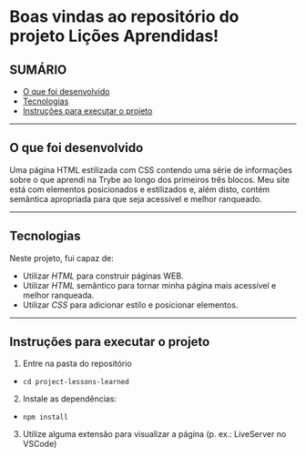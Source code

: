 # Boas vindas ao repositório do projeto Lições Aprendidas!

## SUMÁRIO
- [O que foi desenvolvido](#o-que-foi-desenvolvido)
- [Tecnologias](#tecnologias)
- [Instruções para executar o projeto](#instruções-para-executar-o-projeto)

---

## O que foi desenvolvido

Uma página HTML estilizada com CSS contendo uma série de informações sobre o que aprendi na Trybe ao longo dos primeiros três blocos. Meu site está com elementos posicionados e estilizados e, além disto, contém semântica apropriada para que seja acessível e melhor ranqueado.

---

## Tecnologias

Neste projeto, fui capaz de:

* Utilizar _HTML_ para construir páginas WEB.
* Utilizar _HTML_ semântico para tornar minha página mais acessível e melhor ranqueada.
* Utilizar _CSS_ para adicionar estilo e posicionar elementos.

---

## Instruções para executar o projeto

1. Entre na pasta do repositório
  * `cd project-lessons-learned`

2. Instale as dependências:
  * `npm install`

3. Utilize alguma extensão para visualizar a página (p. ex.: LiveServer no VSCode)
